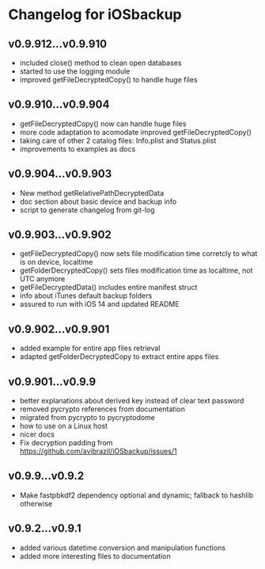 # Changelog for iOSbackup

## v0.9.912...v0.9.910
* included close() method to clean open databases
* started to use the logging module
* improved getFileDecryptedCopy() to handle huge files

## v0.9.910...v0.9.904
* getFileDecryptedCopy() now can handle huge files
* more code adaptation to acomodate improved getFileDecryptedCopy()
* taking care of other 2 catalog files: Info.plist and Status.plist
* improvements to examples as docs

## v0.9.904...v0.9.903
* New method getRelativePathDecryptedData
* doc section about basic device and backup info
* script to generate changelog from git-log

## v0.9.903...v0.9.902
* getFileDecryptedCopy() now sets file modification time corretcly to what is on device, localtime
* getFolderDecryptedCopy() sets files modification time as localtime, not UTC anymore
* getFileDecryptedData() includes entire manifest struct
* info about iTunes default backup folders
* assured to run with iOS 14 and updated README

## v0.9.902...v0.9.901
* added example for entire app files retrieval
* adapted getFolderDecryptedCopy to extract entire apps files

## v0.9.901...v0.9.9
* better explanations about derived key instead of clear text password
* removed pycrypto references from documentation
* migrated from pycrypto to pycryptodome
* how to use on a Linux host
* nicer docs
* Fix decryption padding from https://github.com/avibrazil/iOSbackup/issues/1

## v0.9.9...v0.9.2
* Make fastpbkdf2 dependency optional and dynamic; fallback to hashlib otherwise

## v0.9.2...v0.9.1
* added various datetime conversion and manipulation functions
* added more interesting files to documentation
